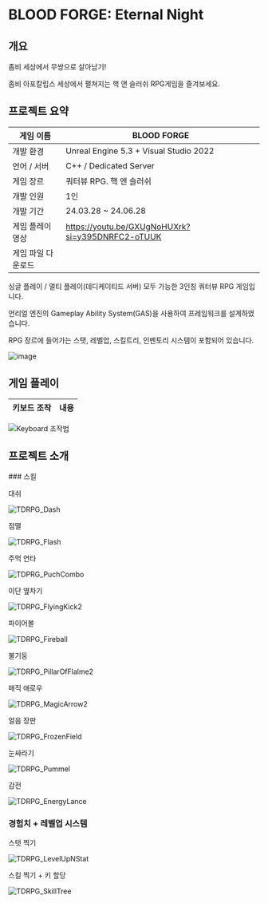 # BLOOD FORGE: Eternal Night </br>
## 개요 </br>
좀비  세상에서  무쌍으로  살아남기!
</p>
좀비 아포칼립스 세상에서 펼쳐지는 핵 앤 슬러쉬 RPG게임을 즐겨보세요.
</p>

## 프로젝트 요약 </br>
|게임 이름|BLOOD FORGE|
|------|---|
|개발 환경|Unreal Engine 5.3 + Visual Studio 2022|
|언어 / 서버|C++ / Dedicated Server|
|게임 장르|쿼터뷰 RPG. 핵 앤 슬러쉬|
|개발 인원|1인|
|개발 기간|24.03.28 ~ 24.06.28|
|게임 플레이 영상| https://youtu.be/GXUgNoHUXrk?si=y395DNRFC2-oTUUK |
|게임 파일 다운로드|  |
</p>
싱글 플레이 / 멀티 플레이(데디케이티드 서버) 모두 가능한 3인칭 쿼터뷰 RPG 게임입니다.</p>
언리얼 엔진의 Gameplay Ability System(GAS)을 사용하여 프레임워크를 설계하였습니다.</p>
RPG 장르에 들어가는 스탯, 레벨업, 스킬트리, 인벤토리 시스템이 포함되어 있습니다. </p>
</p>

![image](https://github.com/Desi9nerd/UE5_TDRPG/assets/97824341/1c45d7b9-64ca-4106-8186-5f6fa09b3625)

## 게임 플레이 </br>
|키보드 조작|내용|
|------|---|

![Keyboard 조작법](https://github.com/Desi9nerd/UE5_TDRPG/assets/97824341/5c932355-1cc3-4e83-adbb-12786772de6a)


## 프로젝트 소개 </br>
</p>
### 스킬
</p>
대쉬
</p>

![TDRPG_Dash](https://github.com/Desi9nerd/UE5_TDRPG/assets/97824341/a8a36a1b-397e-4112-9db2-2330e02d2bd2)


점멸
</p>

![TDRPG_Flash](https://github.com/Desi9nerd/UE5_TDRPG/assets/97824341/de251b7c-5a67-485e-bf53-7daeef6c8dee)


주먹 연타
</p>

![TDPRG_PuchCombo](https://github.com/Desi9nerd/UE5_TDRPG/assets/97824341/6f6f910c-d0ea-4b04-8141-38bcaa77b01e)


이단 옆차기
</p>

![TDRPG_FlyingKick2](https://github.com/Desi9nerd/UE5_TDRPG/assets/97824341/00af968c-1eb9-4ab8-8981-e4c46f5b11f8)


파이어볼
</p>

![TDRPG_Fireball](https://github.com/Desi9nerd/UE5_TDRPG/assets/97824341/2edf593b-ed26-4b71-bb31-28de47c3bd43)


불기둥
</p>

![TDRPG_PillarOfFlalme2](https://github.com/Desi9nerd/UE5_TDRPG/assets/97824341/5991cf03-3b8e-4488-959a-5046a4ce42f1)


매직 애로우
</p>

![TDRPG_MagicArrow2](https://github.com/Desi9nerd/UE5_TDRPG/assets/97824341/ae8369f6-4953-49ba-a03a-1dbf1702ae0b)


얼음 장판
</p>

![TDRPG_FrozenField](https://github.com/Desi9nerd/UE5_TDRPG/assets/97824341/90b0fa38-1a55-43f8-ad8f-d6b92e3b498c)


눈싸라기
</p>

![TDRPG_Pummel](https://github.com/Desi9nerd/UE5_TDRPG/assets/97824341/c67be643-b406-49a7-a14b-473f39b1cf8a)

감전
</p>

![TDRPG_EnergyLance](https://github.com/Desi9nerd/UE5_TDRPG/assets/97824341/f4145ece-8737-49a8-9a73-b2b4f6772f16)



### 경험치 + 레벨업 시스템 </br>

스탯 찍기
</p>

![TDRPG_LevelUpNStat](https://github.com/Desi9nerd/UE5_TDRPG/assets/97824341/739812a6-28f1-40c2-b545-a9deb528a3a6)


스킬 찍기 + 키 할당
</p>

![TDRPG_SkillTree](https://github.com/Desi9nerd/UE5_TDRPG/assets/97824341/72e6a154-f3fb-4075-a495-25d26be46739)



